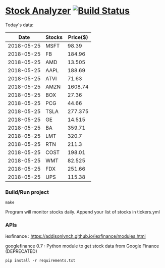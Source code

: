 # [Stock Analyzer](https://ogoyal.github.io/StockAnalyzer/) [![Build Status](https://travis-ci.org/ogoyal/StockAnalyzer.svg?branch=master)](https://travis-ci.org/ogoyal/StockAnalyzer)

Today's data:

| Date| Stocks| Price($) | 
| --- | --- | ---  | 
| 2018-05-25| MSFT| 98.39 | 
| 2018-05-25| FB| 184.96 | 
| 2018-05-25| AMD| 13.505 | 
| 2018-05-25| AAPL| 188.69 | 
| 2018-05-25| ATVI| 71.63 | 
| 2018-05-25| AMZN| 1608.74 | 
| 2018-05-25| BOX| 27.36 | 
| 2018-05-25| PCG| 44.66 | 
| 2018-05-25| TSLA| 277.375 | 
| 2018-05-25| GE| 14.515 | 
| 2018-05-25| BA| 359.71 | 
| 2018-05-25| LMT| 320.7 | 
| 2018-05-25| RTN| 211.3 | 
| 2018-05-25| COST| 198.01 | 
| 2018-05-25| WMT| 82.525 | 
| 2018-05-25| FDX| 251.66 | 
| 2018-05-25| UPS| 115.38 | 

### Build/Run project

```
make
```

Program will monitor stocks daily. Append your list of stocks in tickers.yml

### APIs
iexfinance : https://addisonlynch.github.io/iexfinance/modules.html

googlefinance 0.7 : Python module to get stock data from Google Finance (DEPRECATED)

```
pip install -r requirements.txt
```
